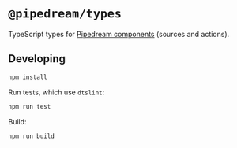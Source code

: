 # `@pipedream/types`

TypeScript types for [Pipedream components](https://pipedream.com/docs/components/api/) (sources and actions).

## Developing 

```bash
npm install
```

Run tests, which use `dtslint`:

```bash
npm run test
```

Build:

```bash
npm run build
```